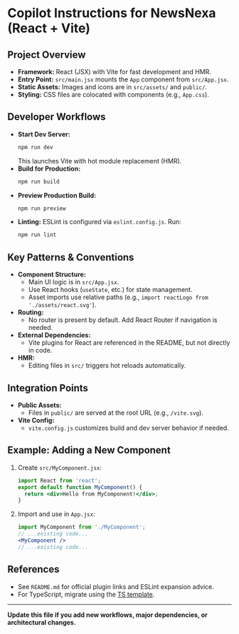 # Copilot Instructions for NewsNexa (React + Vite)

## Project Overview
- **Framework:** React (JSX) with Vite for fast development and HMR.
- **Entry Point:** `src/main.jsx` mounts the `App` component from `src/App.jsx`.
- **Static Assets:** Images and icons are in `src/assets/` and `public/`.
- **Styling:** CSS files are colocated with components (e.g., `App.css`).

## Developer Workflows
- **Start Dev Server:**
  ```sh
  npm run dev
  ```
  This launches Vite with hot module replacement (HMR).
- **Build for Production:**
  ```sh
  npm run build
  ```
- **Preview Production Build:**
  ```sh
  npm run preview
  ```
- **Linting:**
  ESLint is configured via `eslint.config.js`. Run:
  ```sh
  npm run lint
  ```

## Key Patterns & Conventions
- **Component Structure:**
  - Main UI logic is in `src/App.jsx`.
  - Use React hooks (`useState`, etc.) for state management.
  - Asset imports use relative paths (e.g., `import reactLogo from './assets/react.svg'`).
- **Routing:**
  - No router is present by default. Add React Router if navigation is needed.
- **External Dependencies:**
  - Vite plugins for React are referenced in the README, but not directly in code.
- **HMR:**
  - Editing files in `src/` triggers hot reloads automatically.

## Integration Points
- **Public Assets:**
  - Files in `public/` are served at the root URL (e.g., `/vite.svg`).
- **Vite Config:**
  - `vite.config.js` customizes build and dev server behavior if needed.

## Example: Adding a New Component
1. Create `src/MyComponent.jsx`:
   ```jsx
   import React from 'react';
   export default function MyComponent() {
     return <div>Hello from MyComponent!</div>;
   }
   ```
2. Import and use in `App.jsx`:
   ```jsx
   import MyComponent from './MyComponent';
   // ...existing code...
   <MyComponent />
   // ...existing code...
   ```

## References
- See `README.md` for official plugin links and ESLint expansion advice.
- For TypeScript, migrate using the [TS template](https://github.com/vitejs/vite/tree/main/packages/create-vite/template-react-ts).

---
**Update this file if you add new workflows, major dependencies, or architectural changes.**
